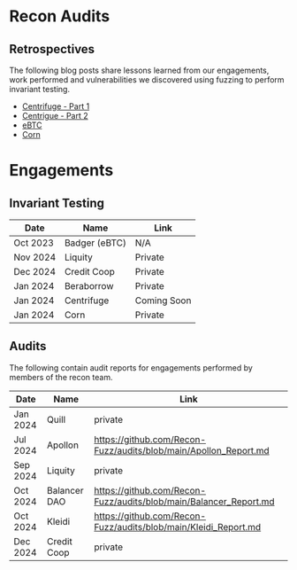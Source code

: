 # Recon Audits

## Retrospectives
The following blog posts share lessons learned from our engagements, work performed and vulnerabilities we discovered using fuzzing to perform invariant testing.

- [Centrifuge - Part 1](https://getrecon.substack.com/p/lessons-learned-from-fuzzing-centrifuge?r=34r2zr)
- [Centrigue - Part 2](https://getrecon.substack.com/p/lessons-learned-from-fuzzing-centrifuge-059?r=34r2zr)
- [eBTC](https://getrecon.substack.com/p/ebtc-retrospective?r=34r2zr)
- [Corn](https://getrecon.substack.com/p/corn-engagement-retrospective?r=34r2zr)


# Engagements

## Invariant Testing

| Date | Name | Link |
|------|------|------|
| Oct 2023 | Badger (eBTC) | N/A |
| Nov 2024 | Liquity | Private |
| Dec 2024 | Credit Coop | Private | 
| Jan 2024 | Beraborrow | Private | 
| Jan 2024 | Centrifuge | Coming Soon |
| Jan 2024 | Corn | Private |


## Audits

The following contain audit reports for engagements performed by members of the recon team.

| Date | Name | Link |
|------|------|------|
| Jan 2024 | Quill | private |
|  Jul 2024  | Apollon |  https://github.com/Recon-Fuzz/audits/blob/main/Apollon_Report.md |
| Sep 2024 | Liquity | private |
| Oct 2024 | Balancer DAO | https://github.com/Recon-Fuzz/audits/blob/main/Balancer_Report.md |
| Oct 2024 | Kleidi | https://github.com/Recon-Fuzz/audits/blob/main/Kleidi_Report.md |
| Dec 2024 | Credit Coop | private |

